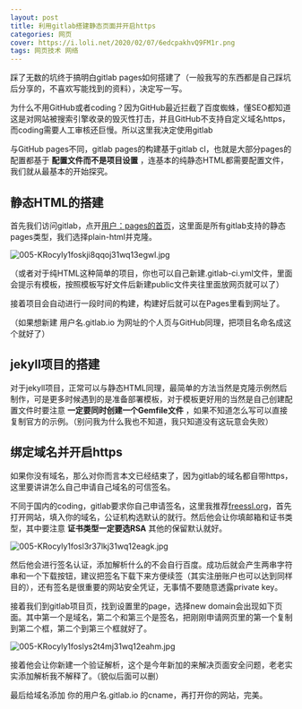 ```yaml
---
layout: post
title: 利用gitlab搭建静态页面并开启https
categories: 网页
cover: https://i.loli.net/2020/02/07/6edcpakhvQ9FM1r.png
tags: 网页技术 网络
---
```

踩了无数的坑终于搞明白gitlab pages如何搭建了（一般我写的东西都是自己踩坑后分享的，不喜欢写能找到的资料），决定写一写。

为什么不用GitHub或者coding？因为GitHub最近拦截了百度蜘蛛，懂SEO都知道这是对网站被搜索引擎收录的毁灭性打击，并且GitHub不支持自定义域名https，而coding需要人工审核还巨慢。所以这里我决定使用gitlab

与GitHub pages不同，gitlab pages的构建基于gitlab cl，也就是大部分pages的配置都基于 **配置文件而不是项目设置** ，连基本的纯静态HTML都需要配置文件，我们就从最基本的开始探究。

## 静态HTML的搭建

首先我们访问gitlab，点开[用户：pages的首页](https://takuron.top/go?url=https://gitlab.com/pages)，这里面是所有gitlab支持的静态pages类型，我们选择plain-html并克隆。

![005-KRocyly1foskji8qqoj31wq13egwl.jpg](https://i.loli.net/2020/02/07/hFr2vjPtECwmJUf.jpg)

（或者对于纯HTML这种简单的项目，你也可以自己新建.gitlab-ci.yml文件，里面会提示有模板，按照模板写好文件后新建public文件夹往里面放网页就可以了）

接着项目会自动进行一段时间的构建，构建好后就可以在Pages里看到网址了。

（如果想新建 用户名.gitlab.io 为网址的个人页与GitHub同理，把项目名命名成这个就好了）

## jekyll项目的搭建

对于jekyll项目，正常可以与静态HTML同理，最简单的方法当然是克隆示例然后制作，可是更多时候遇到的是准备部署模板，对于模板更好用的当然是自己创建配置文件时要注意 **一定要同时创建一个Gemfile文件** ，如果不知道怎么写可以直接复制官方的示例。（别问我为什么我也不知道，我只知道没有这玩意会失败）

## 绑定域名并开启https

如果你没有域名，那么对你而言本文已经结束了，因为gitlab的域名都自带https，这里要讲讲怎么自己申请自己域名的可信签名。

不同于国内的coding，gitlab要求你自己申请签名，这里我推荐[freessl.org](https://takuron.top/go?url=https://freessl.org)，首先打开网站，填入你的域名，公证机构选默认的就行。然后他会让你填邮箱和证书类型，其中要注意 **证书类型一定要选RSA** 其他的保留默认就好。

![005-KRocyly1fosl3r37lkj31wq12eagk.jpg](https://i.loli.net/2020/02/07/HXBquwj9nkSGxJZ.jpg)

然后他会进行签名认证，添加解析什么的不会自行百度。成功后就会产生两串字符串和一个下载按钮，建议把签名下载下来方便续签（其实注册账户也可以达到同样目的），还有签名是很重要的网站安全凭证，无事情不要随意透露private key。

接着我们到gitlab项目页，找到设置里的page，选择new domain会出现如下页面。其中第一个是域名，第二个和第三个是签名，把刚刚申请网页里的第一个复制到第二个框，第二个到第三个框就好了。

![005-KRocyly1foslys2t4mj31wq12eahm.jpg](https://i.loli.net/2020/02/07/LBWREYUswcyQCxg.jpg)

接着他会让你新建一个验证解析，这个是今年新加的来解决页面安全问题，老老实实添加解析我不解释了。（貌似后面可以删）

最后给域名添加 你的用户名.gitlab.io 的cname，再打开你的网站，完美。
